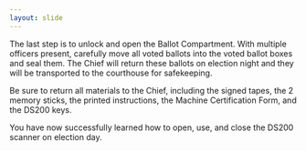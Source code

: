 ```yaml
---
layout: slide
---
```


The last step is to unlock and open the Ballot Compartment. With multiple officers present, carefully move all voted ballots into the voted ballot boxes and seal them. The Chief will return these ballots on election night and they will be transported to the courthouse for safekeeping.

Be sure to return all materials to the Chief, including the signed tapes, the 2 memory sticks, the printed instructions, the Machine Certification Form, and the DS200 keys.

You have now successfully learned how to open, use, and close the DS200 scanner on election day.